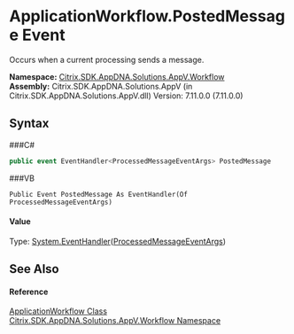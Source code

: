 # ApplicationWorkflow.PostedMessage Event
 

Occurs when a current processing sends a message.

**Namespace:**&nbsp;<a href="N_Citrix_SDK_AppDNA_Solutions_AppV_Workflow">Citrix.SDK.AppDNA.Solutions.AppV.Workflow</a><br />**Assembly:**&nbsp;Citrix.SDK.AppDNA.Solutions.AppV (in Citrix.SDK.AppDNA.Solutions.AppV.dll) Version: 7.11.0.0 (7.11.0.0)

## Syntax

###C#
```csharp
public event EventHandler<ProcessedMessageEventArgs> PostedMessage
```

###VB
```vbnet
Public Event PostedMessage As EventHandler(Of ProcessedMessageEventArgs)
```


#### Value
Type: <a href="http://msdn2.microsoft.com/en-us/library/db0etb8x" target="_blank">System.EventHandler</a>(<a href="T_Citrix_SDK_AppDNA_Solutions_AppV_Processing_ProcessedMessageEventArgs">ProcessedMessageEventArgs</a>)

## See Also


#### Reference
<a href="T_Citrix_SDK_AppDNA_Solutions_AppV_Workflow_ApplicationWorkflow">ApplicationWorkflow Class</a><br /><a href="N_Citrix_SDK_AppDNA_Solutions_AppV_Workflow">Citrix.SDK.AppDNA.Solutions.AppV.Workflow Namespace</a><br />